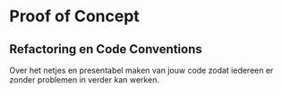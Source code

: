 # Proof of Concept

## Refactoring en Code Conventions

Over het netjes en presentabel maken van jouw code zodat iedereen er zonder problemen in verder kan werken.

<!--

## Aanpak

Code conventies herhalen uit sprint 6
serverjs en routing netjes neerzetten + comments
CSS en HTML opschonen

Code uitleggen in de readme

--> 



<!-- 
## Sprint 6


Code conventies zijn er om code overzichtelijk en goed onderhoudbaar te houden. In Sprint 2 heb je er een aantal van ons gekregen. Tijdens deze workshop kijken we terug naar deze conventies, en hoe je die toegepast hebt op je code van Sprint 6. Mochten er nog verbeterpunten naar boven komen, dan passen we die meteen doe. Dit noemen we refactoren.

Any fool can write code that a computer can understand. Good programmers write code that humans can understand. — Martin Fowler
Tijdens een refactor verandert er geen functionaliteit. Je maakt alleen je code schoner en netter. Een opdrachtgever of eindgebruiker heeft hier niet direct wat aan (tenzij je de code uiteindelijk overdraagt). Waarschijnlijk doe je dit dus helemaal voor jezelf, of je team als je in een team werkt. Als je over een jaar nog eens naar je code kijkt, wil je het meteen kunnen begrijpen.

Tijd vrijmaken voor dit soort “onzichtbare” verbeterslagen is een belangrijk onderdeel van software ontwikkeling, wat frontend development ook is. Als je dit nooit doet, ontstaat er op termijn technical debt. Hierdoor wordt het in de toekomst moeilijker om nieuwe functionaliteiten (waar opdrachtgevers en eindgebruikers wél wat aan hebben) toe te voegen. Zorg dus dat je regelmatig je eigen code “onderhoudt”.

Code conventies kun je ook gebruiken voor code reviews door anderen. Als iemand jouw code reviewt, is het handig om te weten welke conventies je aanhoudt. Zorg er dus voor dat je je eigen conventies opneemt in bijvoorbeeld de Readme van je repository, onder een specifieke kop.

Ademruimte en inspringen

Zoals je inmiddels weet, maakt het voor de browser in HTML over het algemeen niet uit hoe je code er uit ziet. Voor jezelf maakt dat echter wel uit. Controleer en verbeter je HTML aan de hand van de code conventie over Ademruimte in je HTML.

Welke conventies hou je zelf aan? Gebruik je voor inspringen altijd tabs? Gebruik je altijd 2 spaties, of 4? Hou je regels aan voor inline-level en block-level elementen? Wanneer gebruik je meer ademruimte? Probeer je eigen conventies en voorkeuren te herkennen. Schoon inconsequente code meteen op, en commit deze. Zet in je commit message bijvoorbeeld “Refactor HTML”. Zorg er tijdens deze refactorslag voor dat je geen functionaliteit verandert.

Maak in je Readme een kopje aan met “Ademruimte en inspringen” en leg uit hoe je dit in je HTML hebt gedaan. Link naar voorbeelden in je code.

Volgorde en nesten van CSS selectors

Je hebt in CSS inmiddels gemerkt dat het heel snel een chaos kan worden, als je geen conventies aanhoudt. Browsers bakken er altijd nog wel wat van, maar waarschijnlijk heb je al regelmatig lang moeten scrollen en zoeken naar de juiste selector. Controleer en verbeter je CSS aan de hand van de code conventie over CSS selectors.

Hoe consequent nest jij je selectors? Hoe ga je om met inspringen van geneste selectors? Doe je dat altijd hetzelfde? Welke volgorde hou je aan bij je selectors? Is dat ook de volgorde in je HTML? Welke volgorde volg je bij je properties? Groepeer je die op een bepaalde manier? Hoe ga je om met inheritance? Hoe zet je de cascade in om zo min mogelijk CSS te schrijven? Het DRY principe is er niet voor niets; Don't Repeat Yourself. Zoek naar plekken waar je je CSS kunt refactoren, zodat deze beter onderhoudbaar wordt. Commit deze wijzigingen bijvoorbeeld als “Refactor CSS”. Zorg er ook hier voor dat er geen functionaliteit verandert of breekt hierdoor.

Maak in je Readme een kopje aan met “Volgorde en nesten van CSS selectors” en leg uit hoe je je CSS code hebt gestructureerd. Link naar voorbeelden in je CSS.

Nesten van media queries

Over Mobile First media queries hoor je ons nou al een tijdje zeuren. In Sprint 6 heb je die hopelijk helemaal onder de knie. Maar je kunt deze nog steeds op verschillende manieren inzetten. Veel online tutorials en ChadGPT zijn nog gebaseerd op verouderde kennis. Sinds een paar jaar kun je namelijk media queries nesten. En dat is de manier die we jullie nu willen aanleren. Het maakt je code namelijk veel makkelijker onderhoudbaar. Controleer en verbeter het nesten van media queries, aan de hand van de code conventie hierover.

Wat is complexer? De juiste selector schrijven, of de juiste media query schrijven? Hoe kun je je werk makkelijker onderhouden? Als alle styling voor een bepaald onderdeel (component) bij elkaar staat, inclusief media queries? Of wanneer de styling voor een bepaald component op totaal verschillende plekken in je stylesheet staat? Hoe werkt de cascade door in geneste media queries? Welke (dubbele) properties kun je weghalen nu je ziet dat je die een paar regels eerder al hebt gedeclareerd? Zoek naar plekken waar je door media queries slimmer in te zetten je CSS kunt refactoren. Commit je wijzigingen bijvoorbeeld als “Refactor media queries”. Hou er ook hier rekening mee dat je geen functionaliteit verandert. Anders is het geen refactor. Als je bijvoorbeeld besluit met Container Queries te gaan werken, verander je daarmee ook de functionaliteit. Dit hoort dus niet bij refactoren.

Maak in je Readme een kopje aan met “Nesten van media queries”, leg uit hoe je in CSS je code hebt opgebouwd voor Responsive Design en leg de media queries uit. Link naar voorbeelden in je CSS.

Naamgeving

Dingen een naam geven is één van de moeilijkste dingen in ons vakgebied. Bij het bedenken van een id, class, custom property in CSS of variabele in JS heb je dat al vaker gemerkt. Een goede manier om er achter te komen of je “goede” namen hebt gekozen, is door ze uit te leggen aan iemand anders. En door vragen te stellen over naamgeving aan anderen.

Bespreek met je buur je gekozen naamgeving in HTML, CSS en JS. Stel elkaar kritische vragen. “Waarom noem je dit zo, en niet zo?”, “Waarom gebruik je hier een Engelse variabele, en daar een Nederlandse?”, “Is het niet beter om dit primary-color te noemen, in plaats van color-red?”, “Waarom kort je deze naam af, maar deze niet?”, “Waarom gebruik je hier kebab-casing, en daar camelCase?” etc. Doel is om je code beter leesbaar, begrijpelijker en beter onderhoudbaar te maken. Refactor je code naar aanleiding van dit overleg, en commit dit als “Refactor naming”. Ook hierbij: verander niet de functionaliteit.

Maak in je Readme een kopje “Naamgeving” en beschrijf de conventies die je hiervoor hebt aangehouden, in je HTML, CSS en JS. Link naar concrete voorbeelden in je code.


-->

